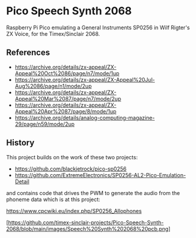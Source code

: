 # Pico Speech Synth 2068
 Raspberry Pi Pico emulating a General Instruments SP0256 in Wilf Rigter's ZX Voice, for the Timex/Sinclair 2068.


## References
- https://archive.org/details/zx-appeal/ZX-Appeal%20Oct%2086/page/n7/mode/1up
- https://archive.org/details/zx-appeal/ZX-Appeal%20Jul-Aug%2086/page/n1/mode/2up
- https://archive.org/details/zx-appeal/ZX-Appeal%20Mar%2087/page/n7/mode/2up
- https://archive.org/details/zx-appeal/ZX-Appeal%20Apr%2087/page/8/mode/1up
- https://archive.org/details/analog-computing-magazine-29/page/n59/mode/2up

## History
This project builds on the work of these two projects:
- https://github.com/blackjetrock/pico-sp0256
- https://github.com/ExtremeElectronics/SP0256-AL2-Pico-Emulation-Detail

and contains code that drives the PWM to generate the audio from the phoneme data which is at this project:

https://www.cpcwiki.eu/index.php/SP0256_Allophones

[https://github.com/timex-sinclair-projects/Pico-Speech-Synth-2068/blob/main/images/Speech%20Synth%202068%20pcb.png]
